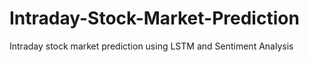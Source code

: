# Intraday-Stock-Market-Prediction
Intraday stock market prediction using LSTM and Sentiment Analysis 
